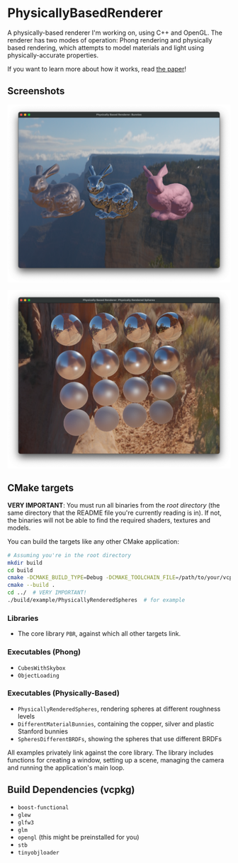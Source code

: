 # PhysicallyBasedRenderer

A physically-based renderer I'm working on, using C++ and OpenGL. The renderer has two modes of operation: Phong rendering and physically based rendering, which attempts to model materials and light using physically-accurate properties.

If you want to learn more about how it works, read [the paper](Paper.pdf)!

## Screenshots
![Physically Rendered Bunnies](screenshots/physically_rendered_bunnies.png "Copper, silver and plastic physically-rendered bunnies")

![Physically Rendered Spheres](screenshots/physically_shaded_spheres_desert.png "Spheres rendered at a range of roughness and metallicity levels")

## CMake targets
**VERY IMPORTANT**: You must run all binaries from the *root directory* (the same directory that the README file you're currently reading is in). If not, the binaries will not be able to find the required shaders, textures and models.

You can build the targets like any other CMake application:
```bash
# Assuming you're in the root directory
mkdir build
cd build
cmake -DCMAKE_BUILD_TYPE=Debug -DCMAKE_TOOLCHAIN_FILE=/path/to/your/vcpkg.cmake -G Ninja ..  # or whatever build tool you prefer
cmake --build .
cd ../  # VERY IMPORTANT!
./build/example/PhysicallyRenderedSpheres  # for example
```

### Libraries
- The core library `PBR`, against which all other targets link.

### Executables (Phong)
- `CubesWithSkybox`
- `ObjectLoading`

### Executables (Physically-Based)
- `PhysicallyRenderedSpheres`, rendering spheres at different roughness levels
- `DifferentMaterialBunnies`, containing the copper, silver and plastic Stanford bunnies
- `SpheresDifferentBRDFs`, showing the spheres that use different BRDFs

All examples privately link against the core library. The library includes functions for creating a window, setting up a scene, managing the camera and running the application's main loop.

## Build Dependencies (vcpkg)

- `boost-functional`
- `glew`
- `glfw3`
- `glm`
- `opengl` (this might be preinstalled for you)
- `stb`
- `tinyobjloader`
